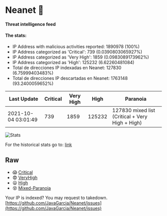 # Neanet :hocho:
#### Threat intelligence feed
#### The stats:

- IP Address with malicious activities reported: 1890978 (100%)
- IP Address categorized as 'Critical':  739 (0.0390803065927%)
- IP Address categorized as 'Very High':  1859 (0.0983089173962%)
- IP Address categorized as 'High':  125232 (6.62260481084)
- Total de direcciones IP indexadas en Neanet:  127830 (6.75999403483%)
- Total de direcciones IP descartadas en Neanet:  1763148 (93.2400059652%)

| Last Update | Critical | Very High | High | Paranoia |
| --- | --- | --- | --- | --- |
| 2021-10-04 03:01:49 | 739 | 1859 | 125232 | 127830 mixed list (Critical + Very High + High)|

![Stats](https://docs.google.com/spreadsheets/d/e/2PACX-1vSnaNMIXVabIpDJjufMlzH7poXnshF3mgd8Is1g9ytUEzVsP5my4Trn8f-xkoLLQ38xpL3HtmUexLo6/pubchart?oid=501124687&format=image)

For the historical stats go to: [link](/stats.csv)
## Raw
- :scream: [Critical](https://raw.githubusercontent.com/JavaGarcia/Neanet/master/blacklists/neanet_critical.txt)
- :fearful: [VeryHigh](https://raw.githubusercontent.com/JavaGarcia/Neanet/master/blacklists/neanet_veryHigh.txtt)
- :frowning: [High](https://raw.githubusercontent.com/JavaGarcia/Neanet/master/blacklists/neanet_high.txt)
- :dizzy_face: [Mixed-Paranoia](https://raw.githubusercontent.com/JavaGarcia/Neanet/master/blacklists/neanet_all.txt)


Your IP is indexed? You may request to takedown. [https://github.com/JavaGarcia/Neanet/issues](https://github.com/JavaGarcia/Neanet/issues)






























































































































































































































































































































































































































































































































































































































































































































































































































































































































































































































































































































































































































































































































































































































































































































































































































































































































































































































































































































































































































































































































































































































































































































































































































































































































































































































































































































































































































































































































































































































































































































































































































































































































































































































































































































































































































































































































































































































































































































































































































































































































































































































































































































































































































































































































































































































































































































































































































































































































































































































































































































































































































































































































































































































































































































































































































































































































































































































































































































































































































































































































































































































































































































































































































































































































































































































































































































































































































































































































































































































































































































































































































































































































































































































































































































































































































































































































































































































































































































































































































































































































































































































































































































































































































































































































































































































































































































































































































































































































































































































































































































































































































































































































































































































